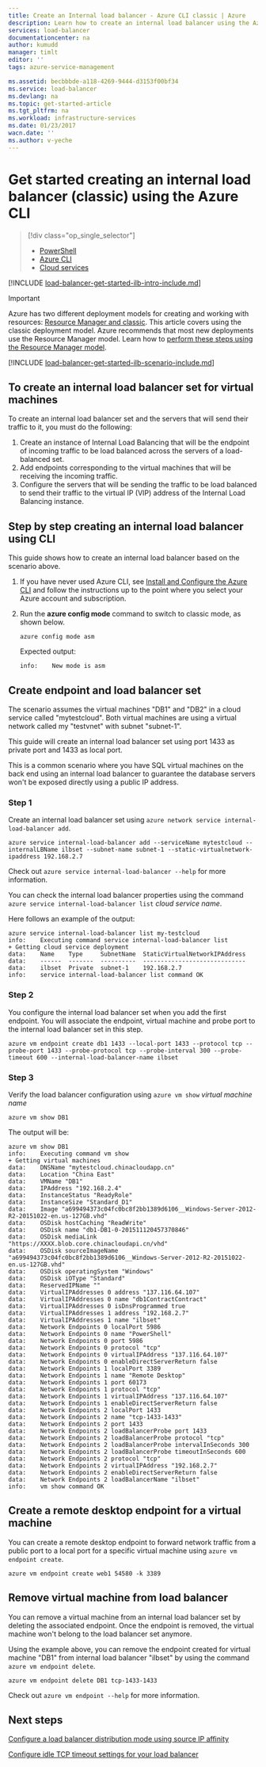 ```yaml
---
title: Create an Internal load balancer - Azure CLI classic | Azure
description: Learn how to create an internal load balancer using the Azure CLI in the classic deployment model
services: load-balancer
documentationcenter: na
author: kumudd
manager: timlt
editor: ''
tags: azure-service-management

ms.assetid: becbbbde-a118-4269-9444-d3153f00bf34
ms.service: load-balancer
ms.devlang: na
ms.topic: get-started-article
ms.tgt_pltfrm: na
ms.workload: infrastructure-services
ms.date: 01/23/2017
wacn.date: ''
ms.author: v-yeche
---
```


# Get started creating an internal load balancer (classic) using the Azure CLI
> [!div class="op_single_selector"]
>- [PowerShell](./load-balancer-get-started-ilb-classic-ps.md)
>- [Azure CLI](./load-balancer-get-started-ilb-classic-cli.md)
>- [Cloud services](./load-balancer-get-started-ilb-classic-cloud.md)

[!INCLUDE [load-balancer-get-started-ilb-intro-include.md](../../includes/load-balancer-get-started-ilb-intro-include.md)]

> [!IMPORTANT]
> Azure has two different deployment models for creating and working with resources:  [Resource Manager and classic](../azure-resource-manager/resource-manager-deployment-model.md).  This article covers using the classic deployment model. Azure recommends that most new deployments use the Resource Manager model. Learn how to [perform these steps using the Resource Manager model](./load-balancer-get-started-ilb-arm-cli.md).

[!INCLUDE [load-balancer-get-started-ilb-scenario-include.md](../../includes/load-balancer-get-started-ilb-scenario-include.md)]

## To create an internal load balancer set for virtual machines

To create an internal load balancer set and the servers that will send their traffic to it, you must do the following:

1. Create an instance of Internal Load Balancing that will be the endpoint of incoming traffic to be load balanced across the servers of a load-balanced set.
2. Add endpoints corresponding to the virtual machines that will be receiving the incoming traffic.
3. Configure the servers that will be sending the traffic to be load balanced to send their traffic to the virtual IP (VIP) address of the Internal Load Balancing instance.

## Step by step creating an internal load balancer using CLI

This guide shows how to create an internal load balancer based on the scenario above.

1. If you have never used Azure CLI, see [Install and Configure the Azure CLI](../cli-install-nodejs.md) and follow the instructions up to the point where you select your Azure account and subscription.
2. Run the **azure config mode** command to switch to classic mode, as shown below.

    ```azurecli
    azure config mode asm
    ```

    Expected output:

    ```
    info:    New mode is asm
    ```

## Create endpoint and load balancer set

The scenario assumes the virtual machines "DB1" and "DB2" in a cloud service called "mytestcloud". Both virtual machines are using a virtual network called my "testvnet" with subnet "subnet-1".

This guide will create an internal load balancer set using port 1433 as private port and 1433 as local port.

This is a common scenario where you have SQL virtual machines on the back end using an internal load balancer to guarantee the database servers won't be exposed directly using a public IP address.

### Step 1

Create an internal load balancer set using `azure network service internal-load-balancer add`.

```azurecli
azure service internal-load-balancer add --serviceName mytestcloud --internalLBName ilbset --subnet-name subnet-1 --static-virtualnetwork-ipaddress 192.168.2.7
```

Check out `azure service internal-load-balancer --help` for more information.

You can check the internal load balancer properties using the command `azure service internal-load-balancer list` *cloud service name*.

Here follows an example of the output:

```
azure service internal-load-balancer list my-testcloud
info:    Executing command service internal-load-balancer list
+ Getting cloud service deployment
data:    Name    Type     SubnetName  StaticVirtualNetworkIPAddress
data:    ------  -------  ----------  -----------------------------
data:    ilbset  Private  subnet-1    192.168.2.7
info:    service internal-load-balancer list command OK
```

### Step 2

You configure the internal load balancer set when you add the first endpoint. You will associate the endpoint, virtual machine and probe port to the internal load balancer set in this step.

```azurecli
azure vm endpoint create db1 1433 --local-port 1433 --protocol tcp --probe-port 1433 --probe-protocol tcp --probe-interval 300 --probe-timeout 600 --internal-load-balancer-name ilbset
```

### Step 3

Verify the load balancer configuration using `azure vm show` *virtual machine name*

```azurecli
azure vm show DB1
```

The output will be:

```
azure vm show DB1
info:    Executing command vm show
+ Getting virtual machines
data:    DNSName "mytestcloud.chinacloudapp.cn"
data:    Location "China East"
data:    VMName "DB1"
data:    IPAddress "192.168.2.4"
data:    InstanceStatus "ReadyRole"
data:    InstanceSize "Standard_D1"
data:    Image "a699494373c04fc0bc8f2bb1389d6106__Windows-Server-2012-R2-20151022-en.us-127GB.vhd"
data:    OSDisk hostCaching "ReadWrite"
data:    OSDisk name "db1-DB1-0-201511120457370846"
data:    OSDisk mediaLink "https://XXXX.blob.core.chinacloudapi.cn/vhd"
data:    OSDisk sourceImageName "a699494373c04fc0bc8f2bb1389d6106__Windows-Server-2012-R2-20151022-en.us-127GB.vhd"
data:    OSDisk operatingSystem "Windows"
data:    OSDisk iOType "Standard"
data:    ReservedIPName ""
data:    VirtualIPAddresses 0 address "137.116.64.107"
data:    VirtualIPAddresses 0 name "db1ContractContract"
data:    VirtualIPAddresses 0 isDnsProgrammed true
data:    VirtualIPAddresses 1 address "192.168.2.7"
data:    VirtualIPAddresses 1 name "ilbset"
data:    Network Endpoints 0 localPort 5986
data:    Network Endpoints 0 name "PowerShell"
data:    Network Endpoints 0 port 5986
data:    Network Endpoints 0 protocol "tcp"
data:    Network Endpoints 0 virtualIPAddress "137.116.64.107"
data:    Network Endpoints 0 enableDirectServerReturn false
data:    Network Endpoints 1 localPort 3389
data:    Network Endpoints 1 name "Remote Desktop"
data:    Network Endpoints 1 port 60173
data:    Network Endpoints 1 protocol "tcp"
data:    Network Endpoints 1 virtualIPAddress "137.116.64.107"
data:    Network Endpoints 1 enableDirectServerReturn false
data:    Network Endpoints 2 localPort 1433
data:    Network Endpoints 2 name "tcp-1433-1433"
data:    Network Endpoints 2 port 1433
data:    Network Endpoints 2 loadBalancerProbe port 1433
data:    Network Endpoints 2 loadBalancerProbe protocol "tcp"
data:    Network Endpoints 2 loadBalancerProbe intervalInSeconds 300
data:    Network Endpoints 2 loadBalancerProbe timeoutInSeconds 600
data:    Network Endpoints 2 protocol "tcp"
data:    Network Endpoints 2 virtualIPAddress "192.168.2.7"
data:    Network Endpoints 2 enableDirectServerReturn false
data:    Network Endpoints 2 loadBalancerName "ilbset"
info:    vm show command OK
```

## Create a remote desktop endpoint for a virtual machine

You can create a remote desktop endpoint to forward network traffic from a public port to a local port for a specific virtual machine using `azure vm endpoint create`.

```azurecli
azure vm endpoint create web1 54580 -k 3389
```

## Remove virtual machine from load balancer

You can remove a virtual machine from an internal load balancer set by deleting the associated endpoint. Once the endpoint is removed, the virtual machine won't belong to the load balancer set anymore.

Using the example above, you can remove the endpoint created for virtual machine "DB1" from internal load balancer "ilbset" by using the command `azure vm endpoint delete`.

```azurecli
azure vm endpoint delete DB1 tcp-1433-1433
```

Check out `azure vm endpoint --help` for more information.

## Next steps

[Configure a load balancer distribution mode using source IP affinity](./load-balancer-distribution-mode.md)

[Configure idle TCP timeout settings for your load balancer](./load-balancer-tcp-idle-timeout.md)